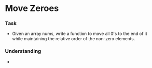 # Move Zeroes

### Task
- Given an array nums, write a function to move all 0's to the end of it while maintaining the relative order of the non-zero elements.

### Understanding
- 
